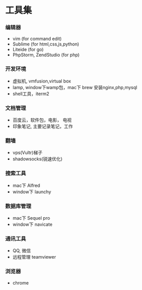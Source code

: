 # 工具集
### 编辑器
- vim (for command edit)
- Sublime (for html,css,js,python)
- Liteide (for go)
- PhpStorm, ZendStudio (for php)

### 开发环境
- 虚拟机, vmfusion,virtual box
- lamp, window下wamp包，mac下 brew 安装nginx,php,mysql
- shell工具，iterm2

### 文档管理
- 百度云，软件包，电影， 电视
- 印象笔记, 主要记录笔记，工作

### 翻墙
- vps(Vultr)梯子
- shadowsocks(锐速优化)

### 搜索工具
- mac下 Alfred
- window下 launchy

### 数据库管理
- mac下 Sequel pro
- window下 navicate

### 通讯工具
- QQ, 微信
- 远程管理 teamviewer

### 浏览器
- chrome
